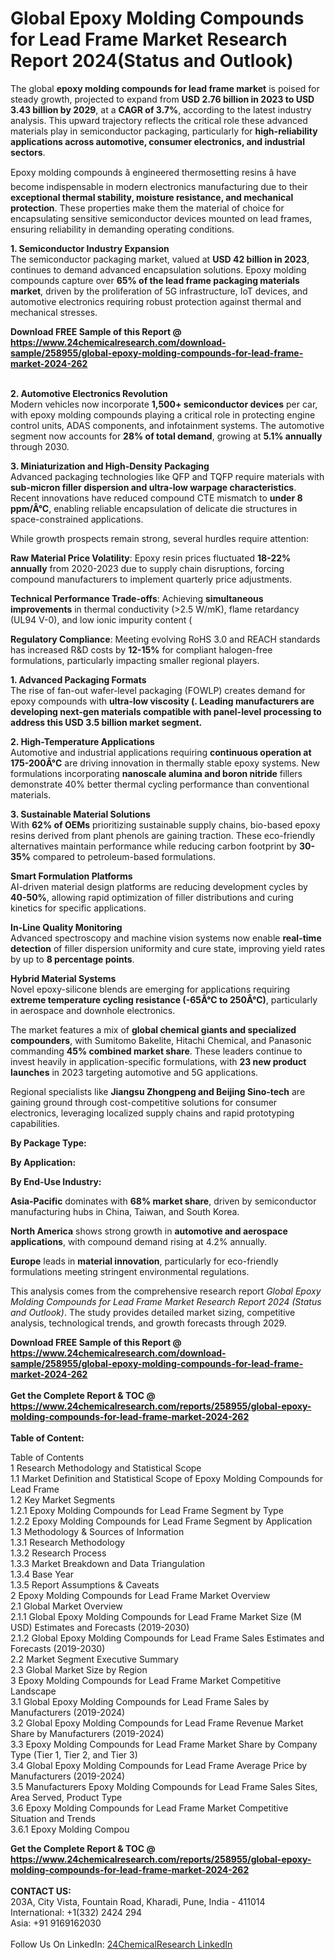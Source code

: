 <h1>Global Epoxy Molding Compounds for Lead Frame Market Research Report 2024(Status and Outlook)</h1><p>The global <strong>epoxy molding compounds for lead frame market</strong> is poised for steady growth, projected to expand from <strong>USD 2.76 billion in 2023 to USD 3.43 billion by 2029</strong>, at a <strong>CAGR of 3.7%</strong>, according to the latest industry analysis. This upward trajectory reflects the critical role these advanced materials play in semiconductor packaging, particularly for <strong>high-reliability applications across automotive, consumer electronics, and industrial sectors</strong>.</p><p>Epoxy molding compounds â engineered thermosetting resins â have become indispensable in modern electronics manufacturing due to their <strong>exceptional thermal stability, moisture resistance, and mechanical protection</strong>. These properties make them the material of choice for encapsulating sensitive semiconductor devices mounted on lead frames, ensuring reliability in demanding operating conditions.</p><p><strong>1. Semiconductor Industry Expansion</strong><br>
The semiconductor packaging market, valued at <strong>USD 42 billion in 2023</strong>, continues to demand advanced encapsulation solutions. Epoxy molding compounds capture over <strong>65% of the lead frame packaging materials market</strong>, driven by the proliferation of 5G infrastructure, IoT devices, and automotive electronics requiring robust protection against thermal and mechanical stresses.</p><div><b>Download FREE Sample of this Report @ 
            <a href="https://www.24chemicalresearch.com/download-sample/258955/global-epoxy-molding-compounds-for-lead-frame-market-2024-262">
            https://www.24chemicalresearch.com/download-sample/258955/global-epoxy-molding-compounds-for-lead-frame-market-2024-262</a></b></div><br><p><strong>2. Automotive Electronics Revolution</strong><br>
Modern vehicles now incorporate <strong>1,500+ semiconductor devices</strong> per car, with epoxy molding compounds playing a critical role in protecting engine control units, ADAS components, and infotainment systems. The automotive segment now accounts for <strong>28% of total demand</strong>, growing at <strong>5.1% annually</strong> through 2030.</p><p><strong>3. Miniaturization and High-Density Packaging</strong><br>
Advanced packaging technologies like QFP and TQFP require materials with <strong>sub-micron filler dispersion and ultra-low warpage characteristics</strong>. Recent innovations have reduced compound CTE mismatch to <strong>under 8 ppm/Â°C</strong>, enabling reliable encapsulation of delicate die structures in space-constrained applications.</p><p>While growth prospects remain strong, several hurdles require attention:</p><p><strong>Raw Material Price Volatility</strong>: Epoxy resin prices fluctuated <strong>18-22% annually</strong> from 2020-2023 due to supply chain disruptions, forcing compound manufacturers to implement quarterly price adjustments.</p><p><strong>Technical Performance Trade-offs</strong>: Achieving <strong>simultaneous improvements</strong> in thermal conductivity (&gt;2.5 W/mK), flame retardancy (UL94 V-0), and low ionic impurity content (
	</p><p><strong>Regulatory Compliance</strong>: Meeting evolving RoHS 3.0 and REACH standards has increased R&amp;D costs by <strong>12-15%</strong> for compliant halogen-free formulations, particularly impacting smaller regional players.</p><p><strong>1. Advanced Packaging Formats</strong><br>
The rise of fan-out wafer-level packaging (FOWLP) creates demand for epoxy compounds with <strong>ultra-low viscosity (. Leading manufacturers are developing next-gen materials compatible with <strong>panel-level processing</strong> to address this USD 3.5 billion market segment.</strong></p><p><strong>2. High-Temperature Applications</strong><br>
Automotive and industrial applications requiring <strong>continuous operation at 175-200Â°C</strong> are driving innovation in thermally stable epoxy systems. New formulations incorporating <strong>nanoscale alumina and boron nitride</strong> fillers demonstrate 40% better thermal cycling performance than conventional materials.</p><p><strong>3. Sustainable Material Solutions</strong><br>
With <strong>62% of OEMs</strong> prioritizing sustainable supply chains, bio-based epoxy resins derived from plant phenols are gaining traction. These eco-friendly alternatives maintain performance while reducing carbon footprint by <strong>30-35%</strong> compared to petroleum-based formulations.</p><p><strong>Smart Formulation Platforms</strong><br>
	AI-driven material design platforms are reducing development cycles by <strong>40-50%</strong>, allowing rapid optimization of filler distributions and curing kinetics for specific applications.</p><p><strong>In-Line Quality Monitoring</strong><br>
	Advanced spectroscopy and machine vision systems now enable <strong>real-time detection</strong> of filler dispersion uniformity and cure state, improving yield rates by up to <strong>8 percentage points</strong>.</p><p><strong>Hybrid Material Systems</strong><br>
	Novel epoxy-silicone blends are emerging for applications requiring <strong>extreme temperature cycling resistance (-65Â°C to 250Â°C)</strong>, particularly in aerospace and downhole electronics.</p><p>The market features a mix of <strong>global chemical giants and specialized compounders</strong>, with Sumitomo Bakelite, Hitachi Chemical, and Panasonic commanding <strong>45% combined market share</strong>. These leaders continue to invest heavily in application-specific formulations, with <strong>23 new product launches</strong> in 2023 targeting automotive and 5G applications.</p><p>Regional specialists like <strong>Jiangsu Zhongpeng and Beijing Sino-tech</strong> are gaining ground through cost-competitive solutions for consumer electronics, leveraging localized supply chains and rapid prototyping capabilities.</p><p><strong>By Package Type:</strong></p><p><strong>By Application:</strong></p><p><strong>By End-Use Industry:</strong></p><p><strong>Asia-Pacific</strong> dominates with <strong>68% market share</strong>, driven by semiconductor manufacturing hubs in China, Taiwan, and South Korea.</p><p><strong>North America</strong> shows strong growth in <strong>automotive and aerospace applications</strong>, with compound demand rising at 4.2% annually.</p><p><strong>Europe</strong> leads in <strong>material innovation</strong>, particularly for eco-friendly formulations meeting stringent environmental regulations.</p><p>This analysis comes from the comprehensive research report <em>Global Epoxy Molding Compounds for Lead Frame Market Research Report 2024 (Status and Outlook)</em>. The study provides detailed market sizing, competitive analysis, technological trends, and growth forecasts through 2029.</p><div><b>Download FREE Sample of this Report @ 
            <a href="https://www.24chemicalresearch.com/download-sample/258955/global-epoxy-molding-compounds-for-lead-frame-market-2024-262">
            https://www.24chemicalresearch.com/download-sample/258955/global-epoxy-molding-compounds-for-lead-frame-market-2024-262</a></b></div><br><div><b>Get the Complete Report & TOC @ 
            <a href="https://www.24chemicalresearch.com/reports/258955/global-epoxy-molding-compounds-for-lead-frame-market-2024-262">
            https://www.24chemicalresearch.com/reports/258955/global-epoxy-molding-compounds-for-lead-frame-market-2024-262</a></b></div><br>
            <b>Table of Content:</b><p>Table of Contents<br />
1 Research Methodology and Statistical Scope<br />
1.1 Market Definition and Statistical Scope of Epoxy Molding Compounds for Lead Frame<br />
1.2 Key Market Segments<br />
1.2.1 Epoxy Molding Compounds for Lead Frame Segment by Type<br />
1.2.2 Epoxy Molding Compounds for Lead Frame Segment by Application<br />
1.3 Methodology & Sources of Information<br />
1.3.1 Research Methodology<br />
1.3.2 Research Process<br />
1.3.3 Market Breakdown and Data Triangulation<br />
1.3.4 Base Year<br />
1.3.5 Report Assumptions & Caveats<br />
2 Epoxy Molding Compounds for Lead Frame Market Overview<br />
2.1 Global Market Overview<br />
2.1.1 Global Epoxy Molding Compounds for Lead Frame Market Size (M USD) Estimates and Forecasts (2019-2030)<br />
2.1.2 Global Epoxy Molding Compounds for Lead Frame Sales Estimates and Forecasts (2019-2030)<br />
2.2 Market Segment Executive Summary<br />
2.3 Global Market Size by Region<br />
3 Epoxy Molding Compounds for Lead Frame Market Competitive Landscape<br />
3.1 Global Epoxy Molding Compounds for Lead Frame Sales by Manufacturers (2019-2024)<br />
3.2 Global Epoxy Molding Compounds for Lead Frame Revenue Market Share by Manufacturers (2019-2024)<br />
3.3 Epoxy Molding Compounds for Lead Frame Market Share by Company Type (Tier 1, Tier 2, and Tier 3)<br />
3.4 Global Epoxy Molding Compounds for Lead Frame Average Price by Manufacturers (2019-2024)<br />
3.5 Manufacturers Epoxy Molding Compounds for Lead Frame Sales Sites, Area Served, Product Type<br />
3.6 Epoxy Molding Compounds for Lead Frame Market Competitive Situation and Trends<br />
3.6.1 Epoxy Molding Compou</p><div><b>Get the Complete Report & TOC @ 
            <a href="https://www.24chemicalresearch.com/reports/258955/global-epoxy-molding-compounds-for-lead-frame-market-2024-262">
            https://www.24chemicalresearch.com/reports/258955/global-epoxy-molding-compounds-for-lead-frame-market-2024-262</a></b></div><br><b>CONTACT US:</b><br>
            203A, City Vista, Fountain Road, Kharadi, Pune, India - 411014<br>
            International: +1(332) 2424 294<br>
            Asia: +91 9169162030 <br><br>
            Follow Us On LinkedIn: <a href="https://www.linkedin.com/company/24chemicalresearch/">24ChemicalResearch LinkedIn</a>